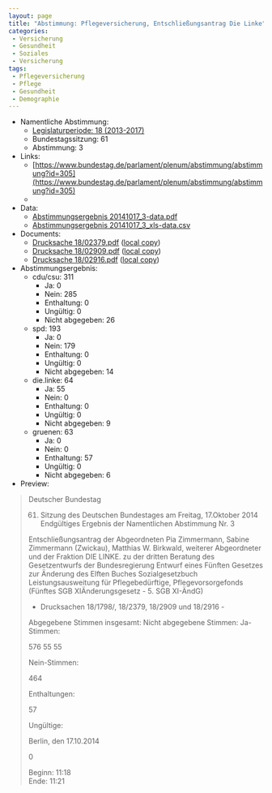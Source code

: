 ```yaml
---
layout: page
title: "Abstimmung: Pflegeversicherung, Entschließungsantrag Die Linke"
categories:
 - Versicherung
 - Gesundheit
 - Soziales
 - Versicherung
tags:
 - Pflegeversicherung
 - Pflege
 - Gesundheit
 - Demographie
---
```


* Namentliche Abstimmung:
    * [Legislaturperiode: 18 (2013-2017)](https://de.wikipedia.org/wiki/18._Deutscher_Bundestag)
    * Bundestagssitzung: 61
    * Abstimmung: 3
* Links: 
    * [https://www.bundestag.de/parlament/plenum/abstimmung/abstimmung?id=305](https://www.bundestag.de/parlament/plenum/abstimmung/abstimmung?id=305)
    * 
* Data: 
    * [Abstimmungsergebnis 20141017_3-data.pdf](/res/abstimmungsliste/20141017_3-data.pdf)
    * [Abstimmungsergebnis 20141017_3_xls-data.csv](/res/abstimmungsliste/analyses/20141017_3_xls-data.csv)
* Documents: 
    * [Drucksache 18/02379.pdf](http://dip21.bundestag.de/dip21/btd/18/023/1802379.pdf) ([local copy](/res/abstimmungsdaten/018-061-03/1802379.pdf))
    * [Drucksache 18/02909.pdf](http://dip21.bundestag.de/dip21/btd/18/029/1802909.pdf) ([local copy](/res/abstimmungsdaten/018-061-03/1802909.pdf))
    * [Drucksache 18/02916.pdf](http://dip21.bundestag.de/dip21/btd/18/029/1802916.pdf) ([local copy](/res/abstimmungsdaten/018-061-03/1802916.pdf))
* Abstimmungsergebnis:
    * cdu/csu: 311
        * Ja: 0
        * Nein: 285
        * Enthaltung: 0
        * Ungültig: 0
        * Nicht abgegeben: 26
    * spd: 193
        * Ja: 0
        * Nein: 179
        * Enthaltung: 0
        * Ungültig: 0
        * Nicht abgegeben: 14
    * die.linke: 64
        * Ja: 55
        * Nein: 0
        * Enthaltung: 0
        * Ungültig: 0
        * Nicht abgegeben: 9
    * gruenen: 63
        * Ja: 0
        * Nein: 0
        * Enthaltung: 57
        * Ungültig: 0
        * Nicht abgegeben: 6
* Preview: 
> Deutscher Bundestag
> 
> 61. Sitzung des Deutschen Bundestages
> am Freitag, 17.Oktober 2014
> Endgültiges Ergebnis der Namentlichen Abstimmung Nr. 3
> 
> Entschließungsantrag der Abgeordneten Pia Zimmermann, Sabine Zimmermann (Zwickau),
> Matthias W. Birkwald, weiterer Abgeordneter und der Fraktion DIE LINKE.
> zu der dritten Beratung des Gesetzentwurfs der Bundesregierung
> Entwurf eines Fünften Gesetzes zur Änderung des Elften Buches Sozialgesetzbuch Leistungsausweitung für Pflegebedürftige, Pflegevorsorgefonds (Fünftes SGB XIÄnderungsgesetz - 5. SGB XI-ÄndG)
> - Drucksachen 18/1798/, 18/2379, 18/2909 und 18/2916 -
> 
> Abgegebene Stimmen insgesamt:
> Nicht abgegebene Stimmen:
> Ja-Stimmen:
> 
> 576
> 55
> 55
> 
> Nein-Stimmen:
> 
> 464
> 
> Enthaltungen:
> 
> 57
> 
> Ungültige:
> 
> Berlin, den 17.10.2014
> 
> 0
> 
> Beginn: 11:18  
> Ende: 11:21
